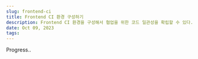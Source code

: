 ```yaml
---
slug: frontend-ci
title: Frontend CI 환경 구성하기
description: Frontend CI 환경을 구성해서 협업을 위한 코드 일관성을 확립할 수 있다.
date: Oct 09, 2023
tags:
---
```


Progress..

